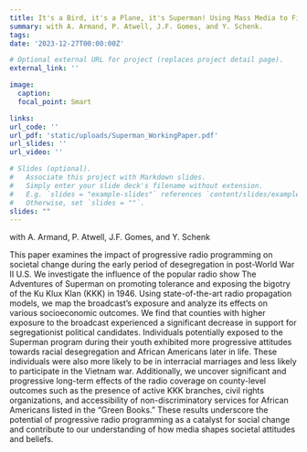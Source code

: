 ```yaml
---
title: It's a Bird, it's a Plane, it's Superman! Using Mass Media to Fight Intolerance
summary: with A. Armand, P. Atwell, J.F. Gomes, and Y. Schenk.
tags:
date: '2023-12-27T00:00:00Z'

# Optional external URL for project (replaces project detail page).
external_link: ''

image:
  caption: 
  focal_point: Smart

links:
url_code: ''
url_pdf: 'static/uploads/Superman_WorkingPaper.pdf'
url_slides: ''
url_video: ''

# Slides (optional).
#   Associate this project with Markdown slides.
#   Simply enter your slide deck's filename without extension.
#   E.g. `slides = "example-slides"` references `content/slides/example-slides.md`.
#   Otherwise, set `slides = ""`.
slides: ""
---
```


with A. Armand, P. Atwell, J.F. Gomes, and Y. Schenk

This paper examines the impact of progressive radio programming on societal change during the early period of desegregation in post-World War II U.S. We investigate the influence of the popular radio show The Adventures of Superman on promoting tolerance and exposing the bigotry of the Ku Klux Klan (KKK) in 1946. Using state-of-the-art radio propagation models, we map the broadcast’s exposure and analyze its effects on various socioeconomic outcomes. We find that counties with higher exposure to the broadcast experienced a significant decrease in support for segregationist political candidates. Individuals potentially exposed to the Superman program during their youth exhibited more progressive attitudes towards racial desegregation and African Americans later in life. These individuals were also more likely to be in interracial marriages and less likely to participate in the Vietnam war. Additionally, we uncover significant and progressive long-term effects of the radio coverage on county-level outcomes such as the presence of active KKK branches, civil rights organizations, and accessibility of non-discriminatory services for African Americans listed in the “Green Books.” These results underscore the potential of progressive radio programming as a catalyst for social change and contribute to our understanding of how media shapes societal attitudes and beliefs.

